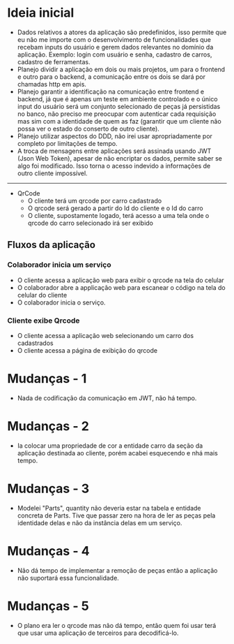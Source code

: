 # Ideia inicial
* Dados relativos a atores da aplicação são predefinidos, isso permite que eu não me importe com o desenvolvimento de funcionalidades que recebam inputs do usuário e gerem dados relevantes no domínio da aplicação. Exemplo: login com usuário e senha, cadastro de carros, cadastro de ferramentas.
* Planejo dividir a aplicação em dois ou mais projetos, um para o frontend e outro para o backend, a comunicação entre os dois se dará por chamadas http em apis.
* Planejo garantir a identificação na comunicação entre frontend e backend, já que é apenas um teste em ambiente controlado e o único input do usuário será um conjunto selecionado de peças já persistidas no banco, não preciso me preocupar com autenticar cada requisição mas sim com a identidade de quem as faz (garantir que um cliente não possa ver o estado do conserto de outro cliente).
* Planejo utilizar aspectos do DDD, não irei usar apropriadamente por completo por limitações de tempo.
* A troca de mensagens entre aplicações será assinada usando JWT (Json Web Token), apesar de não encriptar os dados, permite saber se algo foi modificado. Isso torna o acesso indevido a informações de outro cliente impossível.
---
* QrCode
    * O cliente terá um qrcode por carro cadastrado
    * O qrcode será gerado a partir do Id do cliente e o Id do carro
    * O cliente, supostamente logado, terá acesso a uma tela onde o qrcode do carro selecionado irá ser exibido

## Fluxos da aplicação

### Colaborador inicia um serviço
* O cliente acessa a aplicação web para exibir o qrcode na tela do celular
* O colaborador abre a applicação web para escanear o código na tela do celular do cliente
* O colaborador inicia o serviço.

### Cliente exibe Qrcode
* O cliente acessa a aplicação web selecionando um carro dos cadastrados
* O cliente acessa a página de exibição do qrcode

# Mudanças - 1
* Nada de codificação da comunicação em JWT, não há tempo.

# Mudanças - 2
* Ia colocar uma propriedade de cor a entidade carro da seção da aplicação destinada ao cliente, porém acabei esquecendo e nhá mais tempo.

# Mudanças - 3
* Modelei "Parts", quantity não deveria estar na tabela e entidade concreta de Parts. Tive que passar zero na hora de ler as peças pela identidade delas e não da instância delas em um serviço.

# Mudanças - 4
* Não dá tempo de implementar a remoção de peças então a aplicação não suportará essa funcionalidade.

# Mudanças - 5
* O plano era ler o qrcode mas não dá tempo, então quem foi usar terá que usar uma aplicação de terceiros para decodificá-lo.
